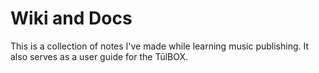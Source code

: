 # Wiki and Docs

This is a collection of notes I've made while learning music publishing. It also serves
as a user guide for the TūlBOX.